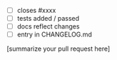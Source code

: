 - [ ] closes #xxxx
- [ ] tests added / passed
- [ ] docs reflect changes
- [ ] entry in CHANGELOG.md

[summarize your pull request here]